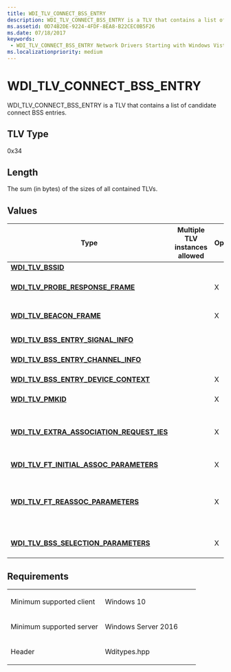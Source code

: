 ```yaml
---
title: WDI_TLV_CONNECT_BSS_ENTRY
description: WDI_TLV_CONNECT_BSS_ENTRY is a TLV that contains a list of candidate connect BSS entries.
ms.assetid: 0D74B2DE-9224-4FDF-8EA8-B22CEC0B5F26
ms.date: 07/18/2017
keywords:
 - WDI_TLV_CONNECT_BSS_ENTRY Network Drivers Starting with Windows Vista
ms.localizationpriority: medium
---
```


# WDI\_TLV\_CONNECT\_BSS\_ENTRY


WDI\_TLV\_CONNECT\_BSS\_ENTRY is a TLV that contains a list of candidate connect BSS entries.

## TLV Type


0x34

## Length


The sum (in bytes) of the sizes of all contained TLVs.

## Values


| Type                                                                                        | Multiple TLV instances allowed | Optional | Description                                                                                                                                                   |
|---------------------------------------------------------------------------------------------|--------------------------------|----------|---------------------------------------------------------------------------------------------------------------------------------------------------------------|
| [**WDI\_TLV\_BSSID**](wdi-tlv-bssid.md)                                                    |                                |          | The BSSID of the BSS.                                                                                                                                         |
| [**WDI\_TLV\_PROBE\_RESPONSE\_FRAME**](wdi-tlv-probe-response-frame.md)                    |                                | X        | The probe response frame. If no probe response has been received, this would be empty.                                                                        |
| [**WDI\_TLV\_BEACON\_FRAME**](wdi-tlv-beacon-frame.md)                                     |                                | X        | The beacon frame. If no beacon has been received, this would be empty.                                                                                        |
| [**WDI\_TLV\_BSS\_ENTRY\_SIGNAL\_INFO**](wdi-tlv-bss-entry-signal-info.md)                 |                                |          | The signal information for this BSS entry.                                                                                                                    |
| [**WDI\_TLV\_BSS\_ENTRY\_CHANNEL\_INFO**](wdi-tlv-bss-entry-channel-info.md)               |                                |          | The channel information for this BSS entry.                                                                                                                   |
| [**WDI\_TLV\_BSS\_ENTRY\_DEVICE\_CONTEXT**](wdi-tlv-bss-entry-device-context.md)           |                                | X        | The IHV provided context data about this peer.                                                                                                                |
| [**WDI\_TLV\_PMKID**](wdi-tlv-pmkid.md)                                                    |                                | X        | The 16 byte PMKID value for this BSS entry.                                                                                                                   |
| [**WDI\_TLV\_EXTRA\_ASSOCIATION\_REQUEST\_IES**](wdi-tlv-extra-association-request-ies.md) |                                | X        | The IE to be included in the (re)association request frame for this BSSID. If present, this should be included in addition to the common IE.                  |
| [**WDI\_TLV\_FT\_INITIAL\_ASSOC\_PARAMETERS**](wdi-tlv-ft-initial-assoc-parameters.md)     |                                | X        | The initial Mobility Domain association parameters.                                                                                                           |
| [**WDI\_TLV\_FT\_REASSOC\_PARAMETERS**](wdi-tlv-ft-reassoc-parameters.md)                  |                                | X        | The fast transition parameters (MDIE, R0KH-ID, PMKR0Name, SNonce). This is only present for Fast Transition (not during initial mobility domain association). |
| [**WDI\_TLV\_BSS\_SELECTION\_PARAMETERS**](wdi-tlv-bss-selection-parameters.md)            |                                | X        | [**WDI\_BSS\_SELECTION\_FLAGS**](https://docs.microsoft.com/windows-hardware/drivers/ddi/wditypes/ne-wditypes-_wdi_bss_selection_flags) that provide information used by the host for BSS selection.                               |

 

Requirements
------------

<table>
<colgroup>
<col width="50%" />
<col width="50%" />
</colgroup>
<tbody>
<tr class="odd">
<td><p>Minimum supported client</p></td>
<td><p>Windows 10</p></td>
</tr>
<tr class="even">
<td><p>Minimum supported server</p></td>
<td><p>Windows Server 2016</p></td>
</tr>
<tr class="odd">
<td><p>Header</p></td>
<td>Wditypes.hpp</td>
</tr>
</tbody>
</table>

 

 




